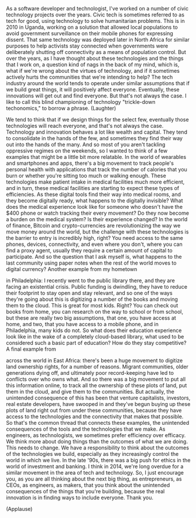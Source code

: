 
As a software developer and technologist,
I&#39;ve worked on a number
of civic technology projects
over the years.
Civic tech is sometimes
referred to as tech for good,
using technology to solve
humanitarian problems.
This is in 2010 in Uganda,
working on a solution
that allowed local populations
to avoid government surveillance
on their mobile phones
for expressing dissent.
That same technology was deployed
later in North Africa
for similar purposes
to help activists stay connected
when governments were
deliberately shutting off connectivity
as a means of population control.
But over the years, as I have thought
about these technologies
and the things that I work on,
a question kind of nags
in the back of my mind, which is,
what if we&#39;re wrong about
the virtues of technology,
and if it sometimes actively hurts
the communities
that we&#39;re intending to help?
The tech industry around the world
tends to operate under similar assumptions
that if we build great things,
it will positively affect everyone.
Eventually, these innovations
will get out and find everyone.
But that&#39;s not always the case.
I like to call this blind championing
of technology &quot;trickle-down techonomics,&quot;
to borrow a phrase. 
(Laughter)

We tend to think that if
we design things for the select few,
eventually those technologies
will reach everyone,
and that&#39;s not always the case.
Technology and innovation
behaves a lot like wealth and capital.
They tend to consolidate
in the hands of the few,
and sometimes they find their way out
into the hands of the many.
And so most of you aren&#39;t tackling
oppressive regimes on the weekends,
so I wanted to think of a few examples
that might be a little bit more relatable.
In the world of wearables
and smartphones and apps,
there&#39;s a big movement
to track people&#39;s personal health
with applications that track
the number of calories that you burn
or whether you&#39;re sitting too much
or walking enough.
These technologies make patient intake
in medical facilities much more efficient,
and in turn, these medical facilities
are starting to expect
these types of efficiencies.
As these digital tools
find their way into medical rooms,
and they become digitally ready,
what happens to the digitally invisible?
What does the medical experience look like
for someone who doesn&#39;t have
the $400 phone or watch
tracking their every movement?
Do they now become a burden
on the medical system?
Is their experience changed?
In the world of finance,
Bitcoin and crypto-currencies
are revolutionizing the way
we move money around the world,
but the challenge with these technologies
is the barrier to entry
is incredibly high, right?
You need access to the same
phones, devices, connectivity,
and even where you don&#39;t,
where you can find a proxy agent,
usually they require a certain amount
of capital to participate.
And so the question that I ask myself
is, what happens to the last community
using paper notes when the rest
of the world moves to digital currency?
Another example from my hometown

in Philadelphia:
I recently went
to the public library there,
and they are facing an existential crisis.
Public funding is dwindling,
they have to reduce their footprint
to stay open and stay relevant,
and so one of the ways
they&#39;re going about this
is digitizing a number of the books
and moving them to the cloud.
This is great for most kids. Right?
You can check out books from home,
you can research on the way
to school or from school,
but these are really two big assumptions,
that one, you have access at home,
and two, that you have access
to a mobile phone,
and in Philadelphia, many kids do not.
So what does their
education experience look like
in the wake of a completely
cloud-based library,
what used to be considered
such a basic part of education?
How do they stay competitive?
A final example from

across the world in East Africa:
there&#39;s been a huge movement
to digitize land ownership rights,
for a number of reasons.
Migrant communities,
older generations dying off,
and ultimately poor record-keeping
have led to conflicts over who owns what.
And so there was a big movement
to put all this information online,
to track all the ownership
of these plots of land,
put them in the cloud,
and give them to the communities.
But actually, the unintended
consequence of this
has been that venture capitalists,
investors, real estate developers,
have swooped in and they&#39;ve begun
buying up these plots of land
right out from under these communities,
because they have access
to the technologies
and the connectivity
that makes that possible.
So that&#39;s the common thread
that connects these examples,
the unintended consequences of the tools
and the technologies that we make.
As engineers, as technologists,
we sometimes prefer
efficiency over efficacy.
We think more about doing things
than the outcomes of what we are doing.
This needs to change.
We have a responsibility to think about
the outcomes of the technologies we build,
especially as they increasingly
control the world in which we live.
In the late &#39;90s,
there was a big push for ethics
in the world of investment and banking.
I think in 2014, we&#39;re long overdue
for a similar movement
in the area of tech and technology.
So, I just encourage you, as you are all
thinking about the next big thing,
as entrepreneurs, as CEOs,
as engineers, as makers,
that you think about
the unintended consequences
of the things that you&#39;re building,
because the real innovation
is in finding ways to include everyone.
Thank you.

(Applause)

